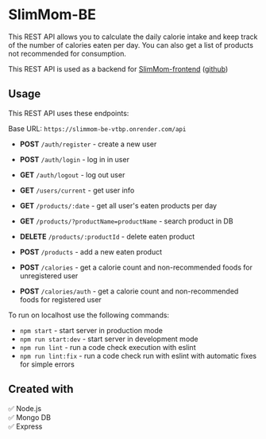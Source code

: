 # SlimMom-BE

This REST API allows you to calculate the daily calorie intake and keep track of the number of calories eaten per day. You can also get a list of products not recommended for consumption.

This REST API is used as a backend for [SlimMom-frontend](https://github.com/Ancasab/SlimMom-frontend) ([github](https://github.com/Ancasab/SlimMom-frontend))

## Usage

This REST API uses these endpoints:

Base URL: `https://slimmom-be-vtbp.onrender.com/api`

- **POST** `/auth/register` - create a new user
- **POST** `/auth/login` - log in in user
- **GET** `/auth/logout` - log out user

- **GET** `/users/current` - get user info

- **GET** `/products/:date` - get all user's eaten products per day
- **GET** `/products/?productName=productName` - search product in DB
- **DELETE** `/products/:productId` - delete eaten product
- **POST** `/products` - add a new eaten product
- **POST** `/calories` - get a calorie count and non-recommended foods for unregistered user
- **POST** `/calories/auth` - get a calorie count and non-recommended foods for registered user

To run on localhost use the following commands:

- `npm start` - start server in production mode
- `npm run start:dev` - start server in development mode
- `npm run lint` - run a code check execution with eslint
- `npm run lint:fix` - run a code check run with eslint with automatic fixes for simple errors

## Created with

:white_check_mark: Node.js  
:white_check_mark: Mongo DB  
:white_check_mark: Express
